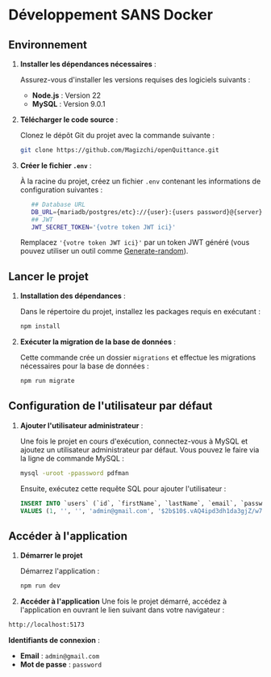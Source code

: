 # Développement SANS Docker

## Environnement

1. **Installer les dépendances nécessaires** :

   Assurez-vous d'installer les versions requises des logiciels suivants :

   - **Node.js** : Version 22
   - **MySQL** : Version 9.0.1

2. **Télécharger le code source** :

   Clonez le dépôt Git du projet avec la commande suivante :

   ```bash
   git clone https://github.com/Magizchi/openQuittance.git
   ```

3. **Créer le fichier `.env`** :

   À la racine du projet, créez un fichier `.env` contenant les informations de
   configuration suivantes :

   ```bash
      ## Database URL
      DB_URL={mariadb/postgres/etc}://{user}:{users password}@{server}/{database}
      ## JWT
      JWT_SECRET_TOKEN='{votre token JWT ici}'
   ```

   Remplacez `'{votre token JWT ici}'` par un token JWT généré (vous pouvez
   utiliser un outil comme
   [Generate-random](https://generate-random.org/api-token-generator?count=1&length=256&type=mixed-numbers-symbols&prefix=)).

## Lancer le projet

1. **Installation des dépendances** :

   Dans le répertoire du projet, installez les packages requis en exécutant :

   ```bash
   npm install
   ```

2. **Exécuter la migration de la base de données** :

   Cette commande crée un dossier `migrations` et effectue les migrations
   nécessaires pour la base de données :

   ```bash
   npm run migrate
   ```

## Configuration de l'utilisateur par défaut

1. **Ajouter l'utilisateur administrateur** :

   Une fois le projet en cours d'exécution, connectez-vous à MySQL et ajoutez un
   utilisateur administrateur par défaut. Vous pouvez le faire via la ligne de
   commande MySQL :

   ```bash
   mysql -uroot -ppassword pdfman
   ```

   Ensuite, exécutez cette requête SQL pour ajouter l'utilisateur :

   ```sql
   INSERT INTO `users` (`id`, `firstName`, `lastName`, `email`, `password`, `loginToken`)
   VALUES (1, '', '', 'admin@gmail.com', '$2b$10$.vAQ4ipd3dh1da3gjZ/w7e9Y23mEOz2rqMzPOC3SfJkCfAIkY/Qpy', NULL);
   ```

## Accéder à l'application

1. **Démarrer le projet**

   Démarrez l'application :

   ```bash
   npm run dev
   ```

2. **Accéder à l'application** Une fois le projet démarré, accédez à
   l'application en ouvrant le lien suivant dans votre navigateur :

```bash
http://localhost:5173
```

**Identifiants de connexion** :

- **Email** : `admin@gmail.com`
- **Mot de passe** : `password`
